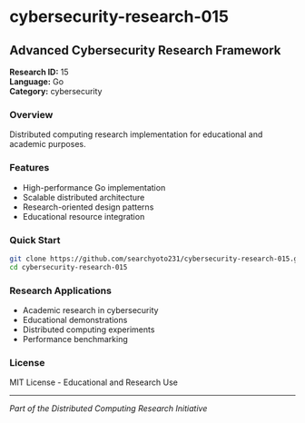 # cybersecurity-research-015

## Advanced Cybersecurity Research Framework

**Research ID:** 15  
**Language:** Go  
**Category:** cybersecurity

### Overview
Distributed computing research implementation for educational and academic purposes.

### Features
- High-performance Go implementation
- Scalable distributed architecture
- Research-oriented design patterns
- Educational resource integration

### Quick Start
```bash
git clone https://github.com/searchyoto231/cybersecurity-research-015.git
cd cybersecurity-research-015
```

### Research Applications
- Academic research in cybersecurity
- Educational demonstrations  
- Distributed computing experiments
- Performance benchmarking

### License
MIT License - Educational and Research Use

---
*Part of the Distributed Computing Research Initiative*